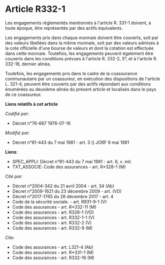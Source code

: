 # Article R332-1

Les engagements réglementés mentionnés à l'article R. 331-1 doivent, à toute époque, être représentés par des actifs
équivalents.

Les engagements pris dans chaque monnaie doivent être couverts, soit par des valeurs libellées dans la même monnaie, soit par
des valeurs admises à la cote officielle d'une bourse de valeurs et dont la cotation est effectuée dans cette monnaie.
Toutefois, les engagements peuvent également être couverts dans les conditions prévues à l'article R. 332-2, 5°, et à
l'article R. 332-16, dernier alinéa.

Toutefois, les engagements pris dans le cadre de la coassurance communautaire par un coassureur, en exécution des
dispositions de l'article L. 321-4, peuvent être couverts par des actifs répondant aux conditions énumérées au deuxième
alinéa du présent article et localisés dans le pays de ce coassureur.

**Liens relatifs à cet article**

_Codifié par_:

  - Décret n°76-667 1976-07-16

_Modifié par_:

  - Décret n°81-443 du 7 mai 1981 - art. 3 () JORF 9 mai 1981

**Liens**:

  - SPEC_APPLI: Décret n°81-443 du 7 mai 1981 - art. 6, v. init.
  - TXT_ASSOCIE: Code des assurances - art. R*328-1 (M)

_Cité par_:

  - Décret n°2004-342 du 21 avril 2004 - art. 34 (Ab)
  - Décret n°2009-1621 du 23 décembre 2009 - art. (VD)
  - Décret n°2017-1765 du 26 décembre 2017 - art. 4
  - Code de la sécurité sociale. - art. R931-9-1 (V)
  - Code des assurances - art. R*332-11 (M)
  - Code des assurances - art. R328-1 (VD)
  - Code des assurances - art. R332-1-1 (V)
  - Code des assurances - art. R332-2 (V)
  - Code des assurances - art. R332-9 (M)

_Cite_:

  - Code des assurances - art. L321-4 (Ab)
  - Code des assurances - art. R*331-1 (M)
  - Code des assurances - art. R332-16 (M)
